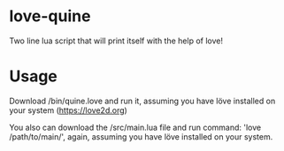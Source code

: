 love-quine
==========

Two line lua script that will print itself with the help of love!


Usage
==========

Download /bin/quine.love and run it, assuming you have löve installed on your system (https://love2d.org)

You also can download the /src/main.lua file and run command: 'love /path/to/main/', again, assuming you have löve installed on your system.
